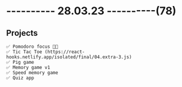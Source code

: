# ---------- 28.03.23 ----------(78)

## Projects

    ✅ Pomodoro focus 👍🏻
    ✅ Tic Tac Toe (https://react-hooks.netlify.app/isolated/final/04.extra-3.js)
    ✅ Pig game
    ✅ Memory game v1
    ✅ Speed memory game
    ✅ Quiz app
